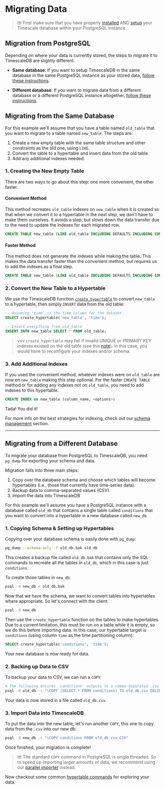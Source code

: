 # Migrating Data
>ttt First make sure that you have properly [installed][] AND [setup][] your Timescale database within your PostgreSQL instance.

## Migration from PostgreSQL

Depending on where your data is currently stored,
the steps to migrate it to TimescaleDB are slightly different.

- **Same database**:  If you want to setup TimescaleDB in the
same database in the same PostgreSQL instance as your stored
data, [follow these instructions](#same-db).

- **Different database**: If you want to migrate data from
a different database or a different PostgreSQL instance
altogether, [follow these instructions](#different-db).

## Migrating from the Same Database <a id="same-db"></a>

For this example we'll assume that you have a table named `old_table` that you
want to migrate to a table named `new_table`.  The steps are:

1. Create a new empty table with the same table structure and other constraints
as the old one, using `LIKE`.
1. Convert the table to a hypertable and insert data from the old table.
1. Add any additional indexes needed.

### 1. Creating the New Empty Table

There are two ways to go about this step: one more convenient, the other faster.

#### Convenient Method

This method recreates `old_table` indexes on `new_table` when it is created so that
when we convert it to a hypertable in the next step, we don't have to make them
ourselves.  It avoids a step, but slows down the data transfer due to the need to
update the indexes for each migrated row.

```sql
CREATE TABLE new_table (LIKE old_table INCLUDING DEFAULTS INCLUDING CONSTRAINTS INCLUDING INDEXES);
```

#### Faster Method

This method does not generate the indexes while making the table.  This makes the data
transfer faster than the convenient method, but requires us to add the indexes as a
final step.

```sql
CREATE TABLE new_table (LIKE old_table INCLUDING DEFAULTS INCLUDING CONSTRAINTS EXCLUDING INDEXES);
```

### 2. Convert the New Table to a Hypertable

We use the TimescaleDB function [`create_hypertable`][create_hypertable] to
convert `new_table` to a hypertable, then simply `INSERT` data from the old table:

```sql
-- Assuming 'time' is the time column for the dataset
SELECT create_hypertable('new_table', 'time');

-- Insert everything from old_table
INSERT INTO new_table SELECT * FROM old_table;
```

>vvv `create_hypertable` may fail if invalid UNIQUE or PRIMARY
KEY indexes existed on the old table (see
this [note][unique_indexes]).
In this case, you would have to reconfigure your indexes
and/or schema.

### 3. Add Additional Indexes

If you used the convenient method, whatever indexes were on `old_table` are now
on `new_table` making this step optional. For the faster `CREATE TABLE` method
or for adding any indexes not on `old_table`, you need to add indexes to
this hypertable.

```sql
CREATE INDEX on new_table (column_name, <options>)
```

Tada!  You did it!

For more info on the best strategies for indexing, check out
our [schema management][indexing] section.

---

## Migrating from a Different Database <a id="different-db"></a>

To migrate your database from PostgreSQL to TimescaleDB, you
need `pg_dump` for exporting your schema and data.

Migration falls into three main steps:

1. Copy over the database schema and choose which tables will become
hypertables (i.e., those that currently have time-series data).
1. Backup data to comma-separated values (CSV).
1. Import the data into TimescaleDB

For this example we'll assume you have a PostgreSQL instance with a database
called `old_db` that contains a single table called `conditions` that you want to
convert into a hypertable in a new database called `new_db`.

### 1. Copying Schema & Setting up Hypertables

Copying over your database schema is easily done with `pg_dump`:
```bash
pg_dump --schema-only -f old_db.bak old_db
```

This creates a backup file called `old_db.bak` that contains only the
SQL commands to recreate all the tables in `old_db`, which in this case
is just `conditions`.

To create those tables in `new_db`:
```bash
psql -d new_db < old_db.bak
```

Now that we have the schema, we want to convert tables into hypertables
where appropriate. So let's connect with the client:
```bash
psql -d new_db
```
Then use the `create_hypertable` function on the tables to make hypertables.
Due to a current limitation, this must be run on a table while it is empty, so
we do this before importing data.
In this case, our hypertable target is `conditions` (using
column `time` as the time partitioning column):
```sql
SELECT create_hypertable('conditions', 'time');
```

Your new database is now ready for data.

### 2. Backing up Data to CSV

To backup your data to CSV, we can run a `COPY`:

```bash
# The following ensures 'conditions' outputs to a comma-separated .csv file
psql -d old_db -c "\COPY (SELECT * FROM conditions) TO old_db.csv DELIMITER ',' CSV"
```

Your data is now stored in a file called `old_db.csv`.

### 3. Import Data into TimescaleDB

To put the data into the new table, let's run another `COPY`, this one to copy
data from the `.csv` into our new db:

```bash
psql -d new_db -c "\COPY conditions FROM old_db.csv CSV"
```

Once finished, your migration is complete!

>ttt The standard `COPY` command in PostgreSQL is single threaded.
 So to speed up importing larger amounts of data, we recommend using
 our [parallel importer][] instead.

Now checkout some common [hypertable commands][] for exploring your data.

[installed]: /getting-started/installation
[setup]: /getting-started/setup
[create_hypertable]: /api#create_hypertable
[unique_indexes]: /using-timescaledb/schema-management#unique_indexes
[indexing]: /using-timescaledb/schema-management#indexing
[parallel importer]: https://github.com/timescale/timescaledb-parallel-copy
[hypertable commands]: /using-timescaledb/hypertables
